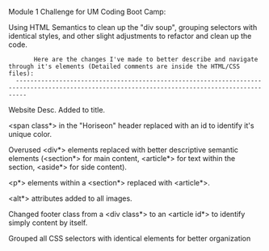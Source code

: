 Module 1 Challenge for UM Coding Boot Camp:

  Using HTML Semantics to clean up the "div soup", grouping selectors with identical styles, and other slight adjustments to refactor and clean up the code.
  
           
           
           Here are the changes I've made to better describe and navigate through it's elements (Detailed comments are inside the HTML/CSS files):
      -----------------------------------------------------------------------------------------------------------------------------------------------     

Website Desc. Added to title.

<span class*> in the "Horiseon" header replaced with an id to identify it's unique color.
  
Overused <div*> elements replaced with better descriptive semantic elements (<section*> for main content, <article*> for text within the section, <aside*> for side content).
  
<p*> elements within a <section*> replaced with <article*>.
  
<alt*> attributes added to all images.
  
Changed footer class from a <div class*> to an <article id*> to identify simply content by itself.
  
Grouped all CSS selectors with identical elements for better organization 
  
  
  
 
  


